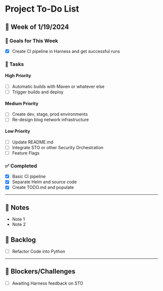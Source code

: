 # Project To-Do List

## 📅 Week of 1/19/2024

### 🚀 Goals for This Week
- [x] Create CI pipeline in Harness and get successful runs

### 📌 Tasks

#### High Priority
- [ ] Automatic builds with Maven or whatever else
- [ ] Trigger builds and deploy

#### Medium Priority
- [ ] Create dev, stage, prod environments
- [ ] Re-design blog network infrastructure

#### Low Priority
- [ ] Update README.md
- [ ] Integrate STO or other Security Orchestration
- [ ] Feature Flags

### ✅ Completed
- [x] Basic CI pipeline
- [x] Separate Helm and source code
- [x] Create TODO.md and populate

---

## 📝 Notes
- Note 1
- Note 2

## 📅 Backlog
- [ ] Refactor Code into Python

---

## 🚧 Blockers/Challenges
- [ ] Awaiting Harness feedback on STO
